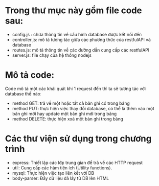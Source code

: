 # Trong thư mục này gồm file code sau:
- config.js : chứa thông tin về cấu hình database được kết nối đến
- controller.js: mô tả tương tác giữa các phương thức của restfulAPI và database
- routes.js: mô tả thông tin về các đường dẫn cung cấp các restfulAPI
- server.js: file chạy của hệ thống nodejs

# Mô tả code: 
Code mô tả một các khái quát khi 1 request đến thì ta sẽ tương tác với database thế nào:
- method GET: trả về một hoặc tất cả bản ghi có trong bảng
- method PUT: thực hiện việc thay đổi database, có thể là thêm vào một bản ghi mới hay update một bản ghi mới trong bảng
- method DELETE: thực hiện xoá một bản ghi trong bảng

# Các thư viện sử dụng trong chương trình
- express: Thiết lập các lớp trung gian để trả về các HTTP request
- util: Cung cấp các hàm tiện ích (Utility functions).
- mysql: Thực hiện việc tạo liên kết với DB
- body-parser: Đẩy dữ liệu đã lấy từ DB lên HTML